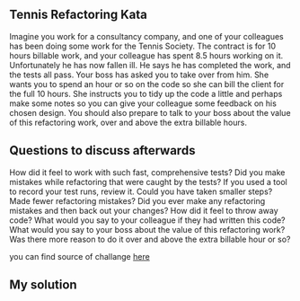 ## Tennis Refactoring Kata
Imagine you work for a consultancy company, and one of your colleagues has been doing some work for the Tennis Society. The contract is for 10 hours billable work, and your colleague has spent 8.5 hours working on it. Unfortunately he has now fallen ill. He says he has completed the work, and the tests all pass. Your boss has asked you to take over from him. She wants you to spend an hour or so on the code so she can bill the client for the full 10 hours. She instructs you to tidy up the code a little and perhaps make some notes so you can give your colleague some feedback on his chosen design. You should also prepare to talk to your boss about the value of this refactoring work, over and above the extra billable hours.

## Questions to discuss afterwards
How did it feel to work with such fast, comprehensive tests?
Did you make mistakes while refactoring that were caught by the tests?
If you used a tool to record your test runs, review it. Could you have taken smaller steps? Made fewer refactoring mistakes?
Did you ever make any refactoring mistakes and then back out your changes? How did it feel to throw away code?
What would you say to your colleague if they had written this code?
What would you say to your boss about the value of this refactoring work? Was there more reason to do it over and above the extra billable hour or so?

you can find source of challange [here](https://github.com/emilybache/Tennis-Refactoring-Kata)

## My solution

